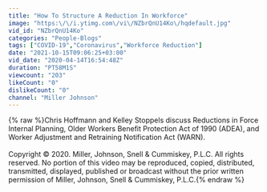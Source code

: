 ```yaml
---
title: "How To Structure A Reduction In Workforce"
image: "https:\/\/i.ytimg.com\/vi\/NZbrQnU14Ko\/hqdefault.jpg"
vid_id: "NZbrQnU14Ko"
categories: "People-Blogs"
tags: ["COVID-19","Coronavirus","Workforce Reduction"]
date: "2021-10-15T09:06:25+03:00"
vid_date: "2020-04-14T16:54:48Z"
duration: "PT58M1S"
viewcount: "203"
likeCount: "0"
dislikeCount: "0"
channel: "Miller Johnson"
---
```

{% raw %}Chris Hoffmann and Kelley Stoppels discuss Reductions in Force Internal Planning, Older Workers Benefit Protection Act of 1990 (ADEA), and Worker Adjustment and Retraining Notification Act (WARN).<br /><br />Copyright © 2020. Miller, Johnson, Snell &amp; Cummiskey, P.L.C. All rights reserved. No portion of this video may be reproduced, copied, distributed, transmitted, displayed, published or broadcast without the prior written permission of Miller, Johnson, Snell &amp; Cummiskey, P.L.C.{% endraw %}
